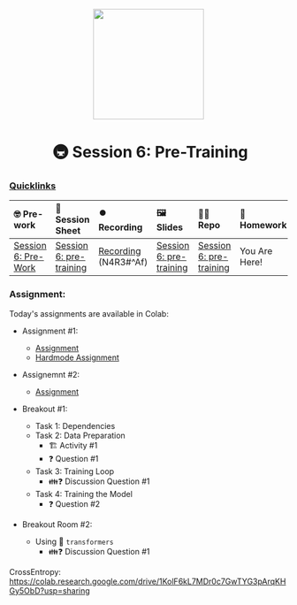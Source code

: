 <p align = "center" draggable=”false” ><img src="https://github.com/AI-Maker-Space/LLM-Dev-101/assets/37101144/d1343317-fa2f-41e1-8af1-1dbb18399719" 
     width="200px"
     height="auto"/>
</p>

<h1 align="center" id="heading"> 🚇 Session 6: Pre-Training</h1>

### [Quicklinks](https://github.com/AI-Maker-Space/LLM-Engineering-Foundations-to-SLMs/tree/main/00_AIM_Quicklinks)

| 🤓 Pre-work | 📰 Session Sheet | ⏺️ Recording     | 🖼️ Slides        | 👨‍💻 Repo         | 📝 Homework      | 📁 Feedback       |
|:-----------------|:-----------------|:-----------------|:-----------------|:-----------------|:-----------------|:-----------------|
| [Session 6: Pre-Work](https://www.notion.so/Session-6-Pretraining-Coming-Soon-143cd547af3d80d68209d741df67fd17?pvs=4#bae245a8e85a4c7e931fd82086e895b5) | [Session 6: pre-training](https://www.notion.so/Session-6-Pretraining-Coming-Soon-143cd547af3d80d68209d741df67fd17) | [Recording](https://us02web.zoom.us/rec/component-page?action=viewdetailpage&sharelevel=meeting&useWhichPasswd=meeting&clusterId=us02&componentName=need-password&meetingId=k4hY5uqCAfi5jUDW60Yfy22_FiOLGR311BVP_nilkrGBaNSJOnk8Cd4Q5TI9wSwb.TfMbhnUfIyvnSBxc&originRequestUrl=https%3A%2F%2Fus02web.zoom.us%2Frec%2Fshare%2F880WdZymEzPE_G3D7xMTDjbpsJkBOdCcnBaHz_YrKVeh3vkU-nTuURX94Pop-KM0.ldamBpQtY_6rELIB) (N4R3#^Af) | [Session 6: pre-training](https://www.canva.com/design/DAGYdUqfwVg/XEzwQ_22rfoSNAWowsQR1g/edit) | [Session 6: pre-training](https://www.canva.com/design/DAGYdUqfwVg/XEzwQ_22rfoSNAWowsQR1g/edit)  | You Are Here! | [Session 6 Assignment: Pre-training](https://forms.gle/ZhEpfYomrRTX6htFA) |  [Feedback: LLME3 Cohort, Session 6](https://forms.gle/5QbKz9PKbdxDiqAS7) |


### Assignment: 

Today's assignments are available in Colab:
- Assignment #1: 
    - [Assignment](https://colab.research.google.com/drive/1gO5Y8QTvF7b2BpyYIXlSh7lMTOCkDtPT?usp=sharing)
    - [Hardmode Assignment](https://colab.research.google.com/drive/14IpIKAYtkziYjP1plGpXrNj9i4FwuEOf?usp=sharing)
- Assignemnt #2: 
    - [Assignment](https://colab.research.google.com/drive/125A8lgCFLxwlBPqgEMnJpnhj8W0SLXGr?usp=sharing)

- Breakout #1: 
  - Task 1: Dependencies
  - Task 2: Data Preparation
    - 🏗️ Activity #1
    - ❓ Question #1
  - Task 3: Training Loop 
    - 👪❓ Discussion Question #1
  - Task 4: Training the Model
    - ❓ Question #2

- Breakout Room #2: 
  - Using 🤗 `transformers`
    - 👪❓ Discussion Question #1

CrossEntropy: https://colab.research.google.com/drive/1KolF6kL7MDr0c7GwTYG3pArqKHGy5ObD?usp=sharing
